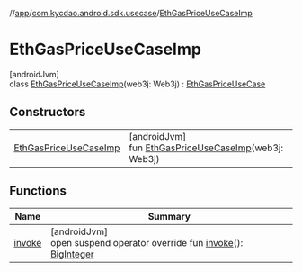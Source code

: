 //[app](../../../index.md)/[com.kycdao.android.sdk.usecase](../index.md)/[EthGasPriceUseCaseImp](index.md)

# EthGasPriceUseCaseImp

[androidJvm]\
class [EthGasPriceUseCaseImp](index.md)(web3j: Web3j) : [EthGasPriceUseCase](../-eth-gas-price-use-case/index.md)

## Constructors

| | |
|---|---|
| [EthGasPriceUseCaseImp](-eth-gas-price-use-case-imp.md) | [androidJvm]<br>fun [EthGasPriceUseCaseImp](-eth-gas-price-use-case-imp.md)(web3j: Web3j) |

## Functions

| Name | Summary |
|---|---|
| [invoke](invoke.md) | [androidJvm]<br>open suspend operator override fun [invoke](invoke.md)(): [BigInteger](https://developer.android.com/reference/kotlin/java/math/BigInteger.html) |
